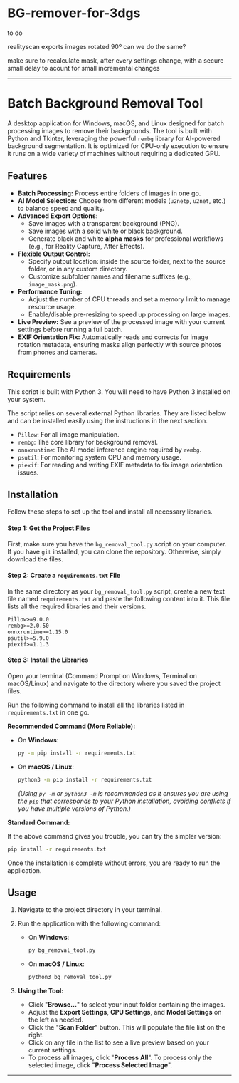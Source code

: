 # BG-remover-for-3dgs

to do

realityscan exports images rotated 90º can we do the same?

make sure to recalculate mask, after every settings change, with a secure small delay to acount for small incremental changes

---

# Batch Background Removal Tool

A desktop application for Windows, macOS, and Linux designed for batch processing images to remove their backgrounds. The tool is built with Python and Tkinter, leveraging the powerful `rembg` library for AI-powered background segmentation. It is optimized for CPU-only execution to ensure it runs on a wide variety of machines without requiring a dedicated GPU.

## Features

*   **Batch Processing:** Process entire folders of images in one go.
*   **AI Model Selection:** Choose from different models (`u2netp`, `u2net`, etc.) to balance speed and quality.
*   **Advanced Export Options:**
    *   Save images with a transparent background (PNG).
    *   Save images with a solid white or black background.
    *   Generate black and white **alpha masks** for professional workflows (e.g., for Reality Capture, After Effects).
*   **Flexible Output Control:**
    *   Specify output location: inside the source folder, next to the source folder, or in any custom directory.
    *   Customize subfolder names and filename suffixes (e.g., `image_mask.png`).
*   **Performance Tuning:**
    *   Adjust the number of CPU threads and set a memory limit to manage resource usage.
    *   Enable/disable pre-resizing to speed up processing on large images.
*   **Live Preview:** See a preview of the processed image with your current settings before running a full batch.
*   **EXIF Orientation Fix:** Automatically reads and corrects for image rotation metadata, ensuring masks align perfectly with source photos from phones and cameras.

## Requirements

This script is built with Python 3. You will need to have Python 3 installed on your system.

The script relies on several external Python libraries. They are listed below and can be installed easily using the instructions in the next section.

*   `Pillow`: For all image manipulation.
*   `rembg`: The core library for background removal.
*   `onnxruntime`: The AI model inference engine required by `rembg`.
*   `psutil`: For monitoring system CPU and memory usage.
*   `piexif`: For reading and writing EXIF metadata to fix image orientation issues.

## Installation

Follow these steps to set up the tool and install all necessary libraries.

#### Step 1: Get the Project Files

First, make sure you have the `bg_removal_tool.py` script on your computer. If you have `git` installed, you can clone the repository. Otherwise, simply download the files.

#### Step 2: Create a `requirements.txt` File

In the same directory as your `bg_removal_tool.py` script, create a new text file named `requirements.txt` and paste the following content into it. This file lists all the required libraries and their versions.

```text
Pillow>=9.0.0
rembg>=2.0.50
onnxruntime>=1.15.0
psutil>=5.9.0
piexif>=1.1.3
```

#### Step 3: Install the Libraries

Open your terminal (Command Prompt on Windows, Terminal on macOS/Linux) and navigate to the directory where you saved the project files.

Run the following command to install all the libraries listed in `requirements.txt` in one go.

**Recommended Command (More Reliable):**

*   On **Windows**:
    ```bash
    py -m pip install -r requirements.txt
    ```

*   On **macOS / Linux**:
    ```bash
    python3 -m pip install -r requirements.txt
    ```
    *(Using `py -m` or `python3 -m` is recommended as it ensures you are using the `pip` that corresponds to your Python installation, avoiding conflicts if you have multiple versions of Python.)*

**Standard Command:**

If the above command gives you trouble, you can try the simpler version:
```bash
pip install -r requirements.txt
```

Once the installation is complete without errors, you are ready to run the application.

## Usage

1.  Navigate to the project directory in your terminal.
2.  Run the application with the following command:

    *   On **Windows**:
        ```bash
        py bg_removal_tool.py
        ```
    *   On **macOS / Linux**:
        ```bash
        python3 bg_removal_tool.py
        ```

3.  **Using the Tool:**
    *   Click "**Browse...**" to select your input folder containing the images.
    *   Adjust the **Export Settings**, **CPU Settings**, and **Model Settings** on the left as needed.
    *   Click the "**Scan Folder**" button. This will populate the file list on the right.
    *   Click on any file in the list to see a live preview based on your current settings.
    *   To process all images, click "**Process All**". To process only the selected image, click "**Process Selected Image**".

---
